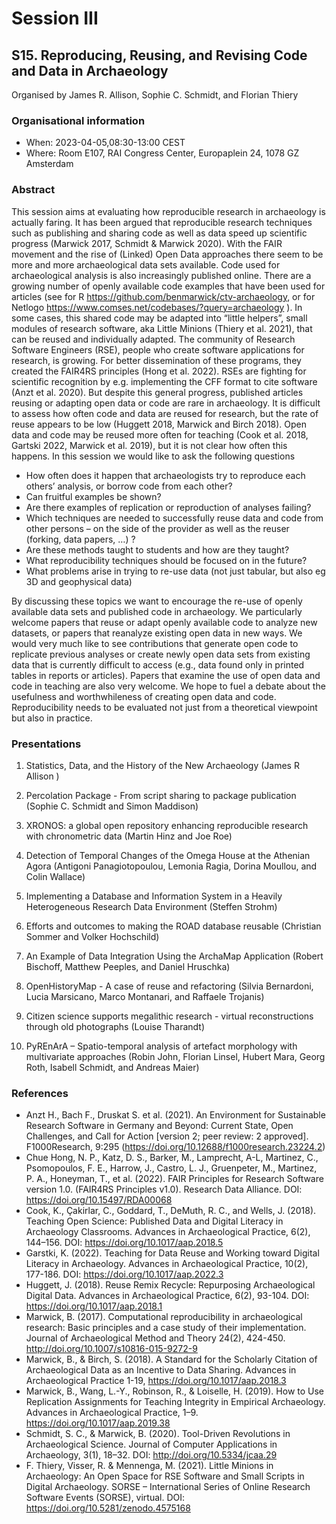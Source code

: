 # Session III

## S15. Reproducing, Reusing, and Revising Code and Data in Archaeology
Organised by James R. Allison,
Sophie C. Schmidt, and Florian Thiery 

### Organisational information
* When: 2023-04-05,08:30-13:00 CEST
* Where: Room E107, RAI Congress Center, Europaplein 24, 1078 GZ Amsterdam

### Abstract
This session aims at evaluating how reproducible research in archaeology is actually faring. It has been argued that reproducible research techniques such as publishing and sharing code as well as data speed up scientific progress (Marwick 2017, Schmidt & Marwick 2020). With the FAIR movement and the rise of (Linked) Open Data approaches there seem to be more and more archaeological data sets available. Code used for archaeological analysis is also increasingly published online. There are a growing number of openly available code examples that have been used for articles (see for R https://github.com/benmarwick/ctv-archaeology, or for Netlogo https://www.comses.net/codebases/?query=archaeology ). In some cases, this shared code may be adapted into “little helpers”, small modules of research software, aka Little Minions (Thiery et al. 2021), that can be reused and individually adapted. The community of Research Software Engineers (RSE), people who create software applications for research, is growing. For better dissemination of these programs, they created the FAIR4RS principles (Hong et al. 2022). RSEs are fighting for scientific recognition by e.g. implementing the CFF format to cite software (Anzt et al. 2020). But despite this general progress, published articles reusing or adapting open data or code are rare in archaeology. It is difficult to assess how often code and data are reused for research, but the rate of reuse appears to be low (Huggett 2018, Marwick and Birch 2018). Open data and code may be reused more often for teaching (Cook et al. 2018, Gartski 2022, Marwick et al. 2019), but it is not clear how often this happens. In this session we would like to ask the following questions

* How often does it happen that archaeologists try to reproduce each others’ analysis, or borrow code from each other?
* Can fruitful examples be shown?
* Are there examples of replication or reproduction of analyses failing?
* Which techniques are needed to successfully reuse data and code from other persons – on the side of the provider as well as the reuser (forking, data papers, …) ?
* Are these methods taught to students and how are they taught?
* What reproducibility techniques should be focused on in the future?
* What problems arise in trying to re-use data (not just tabular, but also eg 3D and geophysical data)

By discussing these topics we want to encourage the re-use of openly available data sets and published code in archaeology. We particularly welcome papers that reuse or adapt openly available code to analyze new datasets, or papers that reanalyze existing open data in new ways. We would very much like to see contributions that generate open code to replicate previous analyses or create newly open data sets from existing data that is currently difficult to access (e.g., data found only in printed tables in reports or articles). Papers that examine the use of open data and code in teaching are also very welcome. We hope to fuel a debate about the usefulness and worthwhileness of creating open data and code. Reproducibility needs to be evaluated not just from a theoretical viewpoint but also in practice.

### Presentations

1. Statistics, Data, and the History of the New Archaeology
(James R Allison )

2. Percolation Package - From script sharing to package publication
(Sophie C. Schmidt and Simon Maddison)

3. XRONOS: a global open repository enhancing reproducible research with chronometric data
(Martin Hinz and Joe Roe)

4. Detection of Temporal Changes of the Omega House at the Athenian Agora
(Antigoni Panagiotopoulou, Lemonia Ragia, Dorina Moullou, and Colin Wallace)

5. Implementing a Database and Information System in a Heavily Heterogeneous Research Data Environment
(Steffen Strohm)

6. Efforts and outcomes to making the ROAD database reusable
(Christian Sommer and Volker Hochschild)

7. An Example of Data Integration Using the ArchaMap Application
(Robert Bischoff, Matthew Peeples, and Daniel Hruschka)

8. OpenHistoryMap - A case of reuse and refactoring
(Silvia Bernardoni, Lucia Marsicano, Marco Montanari, and Raffaele Trojanis)

9. Citizen science supports megalithic research - virtual reconstructions through old photographs
(Louise Tharandt)

10. PyREnArA – Spatio-temporal analysis of artefact morphology with multivariate approaches
(Robin John, Florian Linsel, Hubert Mara, Georg Roth, Isabell Schmidt, and Andreas Maier)


### References

* Anzt H., Bach F., Druskat S. et al. (2021). An Environment for Sustainable Research Software in Germany and Beyond: Current State, Open Challenges, and Call for Action [version 2; peer review: 2 approved]. F1000Research, 9:295 (https://doi.org/10.12688/f1000research.23224.2)
* Chue Hong, N. P., Katz, D. S., Barker, M., Lamprecht, A-L, Martinez, C., Psomopoulos, F. E., Harrow, J., Castro, L. J., Gruenpeter, M., Martinez, P. A., Honeyman, T., et al. (2022). FAIR Principles for Research Software version 1.0. (FAIR4RS Principles v1.0). Research Data Alliance. DOI: https://doi.org/10.15497/RDA00068
* Cook, K., Çakirlar, C., Goddard, T., DeMuth, R. C., and Wells, J. (2018). Teaching Open Science: Published Data and Digital Literacy in Archaeology Classrooms. Advances in Archaeological Practice, 6(2), 144–156. DOI: https://doi.org/10.1017/aap.2018.5
* Garstki, K. (2022). Teaching for Data Reuse and Working toward Digital Literacy in Archaeology. Advances in Archaeological Practice, 10(2), 177-186. DOI: https://doi.org/10.1017/aap.2022.3
* Huggett, J. (2018). Reuse Remix Recycle: Repurposing Archaeological Digital Data. Advances in Archaeological Practice, 6(2), 93-104. DOI: https://doi.org/10.1017/aap.2018.1
* Marwick, B. (2017). Computational reproducibility in archaeological research: Basic principles and a case study of their implementation. Journal of Archaeological Method and Theory 24(2), 424-450. http://doi.org/10.1007/s10816-015-9272-9
* Marwick, B., & Birch, S. (2018). A Standard for the Scholarly Citation of Archaeological Data as an Incentive to Data Sharing. Advances in Archaeological Practice 1-19, https://doi.org/10.1017/aap.2018.3
* Marwick, B., Wang, L.-Y., Robinson, R., & Loiselle, H. (2019). How to Use Replication Assignments for Teaching Integrity in Empirical Archaeology. Advances in Archaeological Practice, 1–9. https://doi.org/10.1017/aap.2019.38
* Schmidt, S. C., & Marwick, B. (2020). Tool-Driven Revolutions in Archaeological Science. Journal of Computer Applications in Archaeology, 3(1), 18–32. DOI: http://doi.org/10.5334/jcaa.29
* F. Thiery, Visser, R. & Mennenga, M. (2021). Little Minions in Archaeology: An Open Space for RSE Software and Small Scripts in Digital Archaeology. SORSE – International Series of Online Research Software Events (SORSE), virtual. DOI: https://doi.org/10.5281/zenodo.4575168

